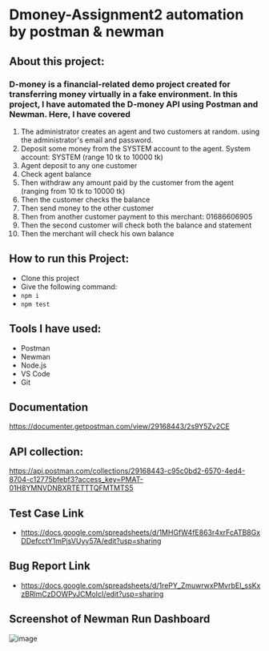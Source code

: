 # Dmoney-Assignment2 automation by postman & newman

## About this project:


### D-money is a financial-related demo project created for transferring money virtually in a fake environment. In this project, I have automated the D-money API using Postman and Newman. Here, I have covered 
1. The administrator creates an agent and two customers at random. using the administrator's email and password.
2. Deposit some money from the SYSTEM account to the agent. System account: SYSTEM (range 10 tk to 10000 tk)
3. Agent deposit to any one customer
4. Check agent balance
5. Then withdraw any amount paid by the customer from the agent (ranging from 10 tk to 10000 tk)
6. Then the customer checks the balance
7. Then send money to the other customer
8. Then from another customer payment to this merchant: 01686606905
9. Then the second customer will check both the balance and statement
10. Then the merchant will check his own balance

## How to run this Project:
- Clone this project
- Give the following command:
- ``` npm i ```
- ``` npm test ```

## Tools I have used:
- Postman
- Newman
- Node.js
- VS Code
- Git

## Documentation
https://documenter.getpostman.com/view/29168443/2s9Y5Zv2CE 

## API collection:
https://api.postman.com/collections/29168443-c95c0bd2-6570-4ed4-8704-c12775bfebf3?access_key=PMAT-01H8YMNVDNBXRTETTTQFMTMTS5 

## Test Case Link
- https://docs.google.com/spreadsheets/d/1MHGfW4fE863r4xrFcATB8GxDDefcctY1mPjsVUyy57A/edit?usp=sharing

## Bug Report Link
- https://docs.google.com/spreadsheets/d/1rePY_ZmuwrwxPMvrbEI_ssKxzBRlmCzDOWPyJCMoIcI/edit?usp=sharing

## Screenshot of Newman Run Dashboard
![image](https://github.com/AshrafUAsif/Dmoney-Assignment2/assets/108550504/be83a34c-d427-4d5f-a4c9-a51cecbc0972)


